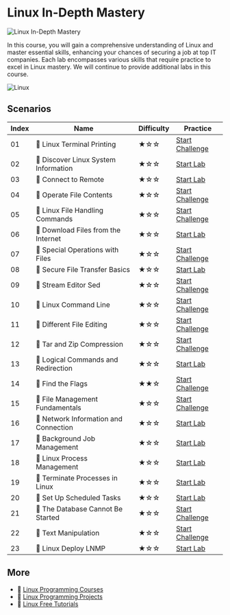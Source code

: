 # Linux In-Depth Mastery

![Linux In-Depth Mastery](https://cover-creator.appbot.io/linux-in-depth-mastery.png)

In this course, you will gain a comprehensive understanding of Linux and master essential skills, enhancing your chances of securing a job at top IT companies. Each lab encompasses various skills that require practice to excel in Linux mastery. We will continue to provide additional labs in this course.

![Linux](https://img.shields.io/badge/Linux-whitesmoke?style=for-the-badge&logo=linux)


## Scenarios

|   Index | Name                                 | Difficulty   | Practice                                                                   |
|---------|--------------------------------------|--------------|----------------------------------------------------------------------------|
|      01 | 🎯 Linux Terminal Printing            | ★☆☆          | <a target='_blank' href='https://labex.io/labs/30'>Start Challenge</a>     |
|      02 | 📖 Discover Linux System Information  | ★☆☆          | <a target='_blank' href='https://labex.io/labs/36'>Start Lab</a>           |
|      03 | 📖 Connect to Remote                  | ★☆☆          | <a target='_blank' href='https://labex.io/labs/34'>Start Lab</a>           |
|      04 | 🎯 Operate File Contents              | ★☆☆          | <a target='_blank' href='https://labex.io/labs/29'>Start Challenge</a>     |
|      05 | 🎯 Linux File Handling Commands       | ★☆☆          | <a target='_blank' href='https://labex.io/labs/7960'>Start Challenge</a>   |
|      06 | 📖 Download Files from the Internet   | ★☆☆          | <a target='_blank' href='https://labex.io/labs/387333'>Start Lab</a>       |
|      07 | 🎯 Special Operations with Files      | ★☆☆          | <a target='_blank' href='https://labex.io/labs/8431'>Start Challenge</a>   |
|      08 | 📖 Secure File Transfer Basics        | ★☆☆          | <a target='_blank' href='https://labex.io/labs/40'>Start Lab</a>           |
|      09 | 🎯 Stream Editor Sed                  | ★☆☆          | <a target='_blank' href='https://labex.io/labs/7973'>Start Challenge</a>   |
|      10 | 🎯 Linux Command Line                 | ★☆☆          | <a target='_blank' href='https://labex.io/labs/8720'>Start Challenge</a>   |
|      11 | 🎯 Different File Editing             | ★☆☆          | <a target='_blank' href='https://labex.io/labs/8433'>Start Challenge</a>   |
|      12 | 🎯 Tar and Zip Compression            | ★☆☆          | <a target='_blank' href='https://labex.io/labs/27'>Start Challenge</a>     |
|      13 | 📖 Logical Commands and Redirection   | ★☆☆          | <a target='_blank' href='https://labex.io/labs/387332'>Start Lab</a>       |
|      14 | 🎯 Find the Flags                     | ★★☆          | <a target='_blank' href='https://labex.io/labs/7931'>Start Challenge</a>   |
|      15 | 🎯 File Management Fundamentals       | ★☆☆          | <a target='_blank' href='https://labex.io/labs/7779'>Start Challenge</a>   |
|      16 | 📖 Network Information and Connection | ★☆☆          | <a target='_blank' href='https://labex.io/labs/387338'>Start Lab</a>       |
|      17 | 📖 Background Job Management          | ★☆☆          | <a target='_blank' href='https://labex.io/labs/43'>Start Lab</a>           |
|      18 | 📖 Linux Process Management           | ★☆☆          | <a target='_blank' href='https://labex.io/labs/46'>Start Lab</a>           |
|      19 | 📖 Terminate Processes in Linux       | ★☆☆          | <a target='_blank' href='https://labex.io/labs/44'>Start Lab</a>           |
|      20 | 📖 Set Up Scheduled Tasks             | ★☆☆          | <a target='_blank' href='https://labex.io/labs/47'>Start Lab</a>           |
|      21 | 🎯 The Database Cannot Be Started     | ★☆☆          | <a target='_blank' href='https://labex.io/labs/213984'>Start Challenge</a> |
|      22 | 🎯 Text Manipulation                  | ★☆☆          | <a target='_blank' href='https://labex.io/labs/7784'>Start Challenge</a>   |
|      23 | 📖 Linux Deploy LNMP                  | ★☆☆          | <a target='_blank' href='https://labex.io/labs/7787'>Start Lab</a>         |

## More

- 🔗 [Linux Programming Courses](https://github.com/labex-labs/awesome-programming-courses)
- 🔗 [Linux Programming Projects](https://github.com/labex-labs/awesome-programming-projects)
- 🔗 [Linux Free Tutorials](https://github.com/labex-labs/linux-free-tutorials)

